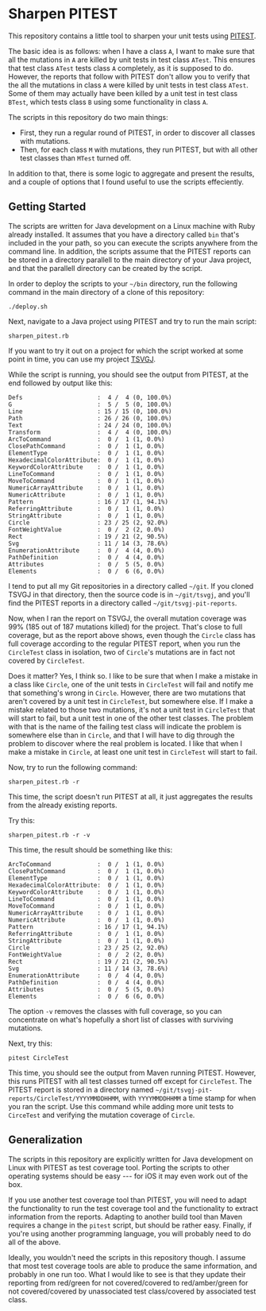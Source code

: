 # Sharpen PITEST

This repository contains a little tool to sharpen your unit tests using [PITEST](https://pitest.org/).

The basic idea is as follows: when I have a class `A`, I want to make sure that all the mutations in `A` are killed by
unit tests in test class `ATest`. This ensures that test class `ATest` tests class `A` completely, as it is supposed to
do. However, the reports that follow with PITEST don't allow you to verify that the all the mutations in class `A` were
killed by unit tests in test class `ATest`. Some of them may actually have been killed by a unit test in test class
`BTest`, which tests class `B` using some functionality in class `A`.

The scripts in this repository do two main things:
- First, they run a regular round of PITEST, in order to discover all classes with mutations.
- Then, for each class `M` with mutations, they run PITEST, but with all other test classes than `MTest` turned off.

In addition to that, there is some logic to aggregate and present the results, and a couple of options that I found
useful to use the scripts effeciently.

## Getting Started

The scripts are written for Java development on a Linux machine with Ruby already installed. It assumes that you have a
directory called `bin` that's included in the your path, so you can execute the scripts anywhere from the command line.
In addition, the scripts assume that the PITEST reports can be stored in a directory parallell to the main directory of
your Java project, and that the parallell directory can be created by the script.

In order to deploy the scripts to your `~/bin` directory, run the following command in the main directory of a clone of
this repository:

```
./deploy.sh
```

Next, navigate to a Java project using PITEST and try to run the main script:

```
sharpen_pitest.rb
```

If you want to try it out on a project for which the script worked at some point in time, you can use my project
[TSVGJ](https://github.com/filipvanlaenen/tsvgj).

While the script is running, you should see the output from PITEST, at the end followed by output like this:

```
Defs                     :  4 /  4 (0, 100.0%)
G                        :  5 /  5 (0, 100.0%)
Line                     : 15 / 15 (0, 100.0%)
Path                     : 26 / 26 (0, 100.0%)
Text                     : 24 / 24 (0, 100.0%)
Transform                :  4 /  4 (0, 100.0%)
ArcToCommand             :  0 /  1 (1, 0.0%)
ClosePathCommand         :  0 /  1 (1, 0.0%)
ElementType              :  0 /  1 (1, 0.0%)
HexadecimalColorAttribute:  0 /  1 (1, 0.0%)
KeywordColorAttribute    :  0 /  1 (1, 0.0%)
LineToCommand            :  0 /  1 (1, 0.0%)
MoveToCommand            :  0 /  1 (1, 0.0%)
NumericArrayAttribute    :  0 /  1 (1, 0.0%)
NumericAttribute         :  0 /  1 (1, 0.0%)
Pattern                  : 16 / 17 (1, 94.1%)
ReferringAttribute       :  0 /  1 (1, 0.0%)
StringAttribute          :  0 /  1 (1, 0.0%)
Circle                   : 23 / 25 (2, 92.0%)
FontWeightValue          :  0 /  2 (2, 0.0%)
Rect                     : 19 / 21 (2, 90.5%)
Svg                      : 11 / 14 (3, 78.6%)
EnumerationAttribute     :  0 /  4 (4, 0.0%)
PathDefinition           :  0 /  4 (4, 0.0%)
Attributes               :  0 /  5 (5, 0.0%)
Elements                 :  0 /  6 (6, 0.0%)
```

I tend to put all my Git repositories in a directory called `~/git`. If you cloned TSVGJ in that directory, then the
source code is in `~/git/tsvgj`, and you'll find the PITEST reports in a directory called `~/git/tsvgj-pit-reports`.

Now, when I ran the report on TSVGJ, the overall mutation coverage was 99% (185 out of 187 mutations killed) for the
project. That's close to full coverage, but as the report above shows, even though the `Circle` class has full coverage
according to the regular PITEST report, when you run the `CircleTest` class in isolation, two of `Circle`'s mutations
are in fact not covered by `CircleTest`.

Does it matter? Yes, I think so. I like to be sure that when I make a mistake in a class like `Circle`, one of the unit
tests in `CircleTest` will fail and notify me that something's wrong in `Circle`. However, there are two mutations that
aren't covered by a unit test in `CircleTest`, but somewhere else. If I make a mistake related to those two mutations,
it's not a unit test in `CircleTest` that will start to fail, but a unit test in one of the other test classes. The
problem with that is the name of the failing test class will indicate the problem is somewhere else than in `Circle`,
and that I will have to dig through the problem to discover where the real problem is located. I like that when I make
a mistake in `Circle`, at least one unit test in `CircleTest` will start to fail.

Now, try to run the following command:

```
sharpen_pitest.rb -r
```

This time, the script doesn't run PITEST at all, it just aggregates the results from the already existing reports.

Try this:

```
sharpen_pitest.rb -r -v
```

This time, the result should be something like this:

```
ArcToCommand             :  0 /  1 (1, 0.0%)
ClosePathCommand         :  0 /  1 (1, 0.0%)
ElementType              :  0 /  1 (1, 0.0%)
HexadecimalColorAttribute:  0 /  1 (1, 0.0%)
KeywordColorAttribute    :  0 /  1 (1, 0.0%)
LineToCommand            :  0 /  1 (1, 0.0%)
MoveToCommand            :  0 /  1 (1, 0.0%)
NumericArrayAttribute    :  0 /  1 (1, 0.0%)
NumericAttribute         :  0 /  1 (1, 0.0%)
Pattern                  : 16 / 17 (1, 94.1%)
ReferringAttribute       :  0 /  1 (1, 0.0%)
StringAttribute          :  0 /  1 (1, 0.0%)
Circle                   : 23 / 25 (2, 92.0%)
FontWeightValue          :  0 /  2 (2, 0.0%)
Rect                     : 19 / 21 (2, 90.5%)
Svg                      : 11 / 14 (3, 78.6%)
EnumerationAttribute     :  0 /  4 (4, 0.0%)
PathDefinition           :  0 /  4 (4, 0.0%)
Attributes               :  0 /  5 (5, 0.0%)
Elements                 :  0 /  6 (6, 0.0%)
```

The option `-v` removes the classes with full coverage, so you can concentrate on what's hopefully a short list of
classes with surviving mutations.

Next, try this:

```
pitest CircleTest
```

This time, you should see the output from Maven running PITEST. However, this runs PITEST with all test classes turned
off except for `CircleTest`. The PITEST report is stored in a directory named
`~/git/tsvgj-pit-reports/CircleTest/YYYYMMDDHHMM`, with `YYYYMMDDHHMM` a time stamp for when you ran the script. Use
this command while adding more unit tests to `CirceTest` and verifying the mutation coverage of `Circle`.

## Generalization

The scripts in this repository are explicitly written for Java development on Linux with PITEST as test coverage tool.
Porting the scripts to other operating systems should be easy --- for iOS it may even work out of the box.

If you use another test coverage tool than PITEST, you will need to adapt the functionality to run the test coverage
tool and the functionality to extract information from the reports. Adapting to another build tool than Maven requires
a change in the `pitest` script, but should be rather easy. Finally, if you're using another programming language, you
will probably need to do all of the above.

Ideally, you wouldn't need the scripts in this repository though. I assume that most test coverage tools are able to
produce the same information, and probably in one run too. What I would like to see is that they update their reporting
from red/green for not covered/covered to red/amber/green for not covered/covered by unassociated test class/covered
by associated test class.
